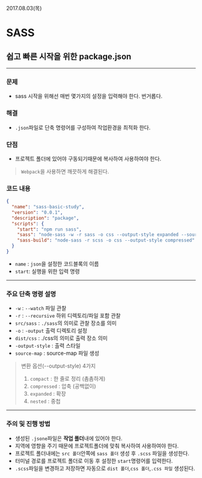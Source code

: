 2017.08.03(목)  
# SASS  

## 쉽고 빠른 시작을 위한 package.json  

---

### 문제
- sass 시작을 위해선 매번 몇가지의 설정을 입력해야 한다. 번거롭다.

### 해결 
- `.json`파일로 단축 명령어를 구성하여 작업환경을 최적화 한다.

### 단점
- 프로젝트 폴더에 있어야 구동되기때문에 복사하여 사용하여야 한다.  
> `Webpack`을 사용하면 깨끗하게 해결된다.  

### 코드 내용
```json
{
  "name": "sass-basic-study",
  "version": "0.0.1",
  "description": "package",
  "scripts": {
    "start": "npm run sass",
    "sass": "node-sass -w -r sass -o css --output-style expanded --source-map-embed",
    "sass-build": "node-sass -r scss -o css --output-style compressed"
  }
}
```
 - `name` : `json`을 설정한 코드블록의 이름  
 - `start`: 실행을 위한 입력 명령  

---

### 주요 단축 명령 설명
- `-w` : `--watch` 파일 관찰  
- `-r` : `--recursive` 하위 디렉토리/파일 포함 관찰  
- `src/sass` : `./sass`의 의미로 관찰 장소를 의미  
- `-o` : `-output` 출력 디렉토리 설정  
- `dist/css` : ./css의 의미로 출력 장소 의미  
- `-output-style` : 출력 스타일  
- `source-map` : source-map 파일 생성  


> 변환 옵션(--output-style) 4가지  
>  1. `compact`    : 한 줄로 정리 (촘촘하게)  
>  2. `compressed` : 압축 (공백없이)  
>  3. `expanded`   : 확장  
>  4. `nested`     : 중첩   

---

### 주의 및 진행 방법
- 생성된 `.jsone`파일은 **작업 폴더**내에 있어야 한다.
- 지역에 영향을 주기 때문에 프로젝트폴더에 맞춰 복사하여 사용하여야 한다.
- 프로젝트 폴더내에는 `src 폴더`안쪽에 `sass 폴더` 생성 후 `.scss` 파일을 생성한다.
- 터미널 경로를 프로젝트 폴더로 이동 후 설정한 `start`명령어를 입력한다.
- `.scss`파일을 변경하고 저장하면 자동으로 `dist 폴더`,`css 폴더`,`.css 파일` 생성된다.